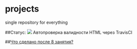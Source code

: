 # projects
single repository for everything

##Статус: ![](https://travis-ci.org/nikitasardov/projects.svg)
Автопроверка валидности HTML через TravisCI

##[Что сделано после 8 занятия?](https://nikitasardov.github.io/projects/index.html)
